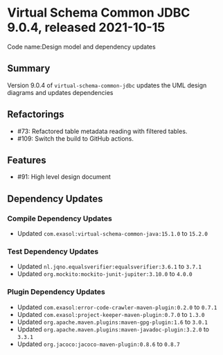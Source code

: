 # Virtual Schema Common JDBC 9.0.4, released 2021-10-15

Code name:Design model and dependency updates

## Summary

Version 9.0.4 of `virtual-schema-common-jdbc` updates the UML design diagrams and updates dependencies

## Refactorings

* #73: Refactored table metadata reading with filtered tables.
* #109: Switch the build to GitHub actions.

## Features

* #91: High level design document

## Dependency Updates

### Compile Dependency Updates

* Updated `com.exasol:virtual-schema-common-java:15.1.0` to `15.2.0`

### Test Dependency Updates

* Updated `nl.jqno.equalsverifier:equalsverifier:3.6.1` to `3.7.1`
* Updated `org.mockito:mockito-junit-jupiter:3.10.0` to `4.0.0`

### Plugin Dependency Updates

* Updated `com.exasol:error-code-crawler-maven-plugin:0.2.0` to `0.7.1`
* Updated `com.exasol:project-keeper-maven-plugin:0.7.0` to `1.3.0`
* Updated `org.apache.maven.plugins:maven-gpg-plugin:1.6` to `3.0.1`
* Updated `org.apache.maven.plugins:maven-javadoc-plugin:3.2.0` to `3.3.1`
* Updated `org.jacoco:jacoco-maven-plugin:0.8.6` to `0.8.7`
